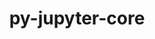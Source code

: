 ---
title: "py-jupyter-core"
layout: cache
categories: [package, develop-2024-01-14]
meta: {"versions": ["5.3.0"], "compilers": ["gcc@=11.1.0", "gcc@=11.4.0", "gcc@=7.3.1", "gcc@=9.4.0", "oneapi@=2023.2.0"], "oss": ["amzn2", "ubuntu20.04"], "platforms": ["linux"], "targets": ["aarch64", "neoverse_n1", "neoverse_v1", "ppc64le", "x86_64_v3"], "stacks": ["aws-isc", "aws-isc-aarch64", "data-vis-sdk", "e4s", "e4s-neoverse_v1", "e4s-oneapi", "e4s-power", "root"], "num_specs": 15, "num_specs_by_stack": {"aws-isc-aarch64": 2, "root": 15, "aws-isc": 1, "e4s-neoverse_v1": 2, "e4s-power": 2, "data-vis-sdk": 2, "e4s": 3, "e4s-oneapi": 3}}
spec_details: [{"hash": "rlk3a4ovfwzt22xcymv65qhbfonklla4", "compiler": "gcc@=7.3.1", "versions": ["5.3.0"], "os": "amzn2", "platform": "linux", "target": "aarch64", "variants": ["build_system=python_pip"], "stacks": ["aws-isc-aarch64", "root"], "size": "-", "tarball": "https://binaries.spack.io/develop-2024-01-14/build_cache/linux-amzn2-aarch64/gcc-7.3.1/py-jupyter-core-5.3.0/linux-amzn2-aarch64-gcc-7.3.1-py-jupyter-core-5.3.0-rlk3a4ovfwzt22xcymv65qhbfonklla4.spack"}, {"hash": "ba5bixr25ragurqkvrxerj34255uhw6x", "compiler": "gcc@=7.3.1", "versions": ["5.3.0"], "os": "amzn2", "platform": "linux", "target": "neoverse_n1", "variants": ["build_system=python_pip"], "stacks": ["aws-isc-aarch64", "root"], "size": "-", "tarball": "https://binaries.spack.io/develop-2024-01-14/build_cache/linux-amzn2-neoverse_n1/gcc-7.3.1/py-jupyter-core-5.3.0/linux-amzn2-neoverse_n1-gcc-7.3.1-py-jupyter-core-5.3.0-ba5bixr25ragurqkvrxerj34255uhw6x.spack"}, {"hash": "knxq4u3lqgq4nmkvg4mj3rqehymougpi", "compiler": "gcc@=7.3.1", "versions": ["5.3.0"], "os": "amzn2", "platform": "linux", "target": "x86_64_v3", "variants": ["build_system=python_pip"], "stacks": ["aws-isc", "root"], "size": "-", "tarball": "https://binaries.spack.io/develop-2024-01-14/build_cache/linux-amzn2-x86_64_v3/gcc-7.3.1/py-jupyter-core-5.3.0/linux-amzn2-x86_64_v3-gcc-7.3.1-py-jupyter-core-5.3.0-knxq4u3lqgq4nmkvg4mj3rqehymougpi.spack"}, {"hash": "n5vt6zeys7xkyqxx6v2op5w3jhcykftm", "compiler": "gcc@=11.4.0", "versions": ["5.3.0"], "os": "ubuntu20.04", "platform": "linux", "target": "neoverse_v1", "variants": ["build_system=python_pip"], "stacks": ["root", "e4s-neoverse_v1"], "size": "-", "tarball": "https://binaries.spack.io/develop-2024-01-14/build_cache/linux-ubuntu20.04-neoverse_v1/gcc-11.4.0/py-jupyter-core-5.3.0/linux-ubuntu20.04-neoverse_v1-gcc-11.4.0-py-jupyter-core-5.3.0-n5vt6zeys7xkyqxx6v2op5w3jhcykftm.spack"}, {"hash": "tlzje7dqyz6hiamwaevo6fykrjmh65r4", "compiler": "gcc@=11.4.0", "versions": ["5.3.0"], "os": "ubuntu20.04", "platform": "linux", "target": "neoverse_v1", "variants": ["build_system=python_pip"], "stacks": ["root", "e4s-neoverse_v1"], "size": "-", "tarball": "https://binaries.spack.io/develop-2024-01-14/build_cache/linux-ubuntu20.04-neoverse_v1/gcc-11.4.0/py-jupyter-core-5.3.0/linux-ubuntu20.04-neoverse_v1-gcc-11.4.0-py-jupyter-core-5.3.0-tlzje7dqyz6hiamwaevo6fykrjmh65r4.spack"}, {"hash": "il6fgylnvap4g5vujfphjmcyvmtvgj3t", "compiler": "gcc@=9.4.0", "versions": ["5.3.0"], "os": "ubuntu20.04", "platform": "linux", "target": "ppc64le", "variants": ["build_system=python_pip"], "stacks": ["e4s-power", "root"], "size": "-", "tarball": "https://binaries.spack.io/develop-2024-01-14/build_cache/linux-ubuntu20.04-ppc64le/gcc-9.4.0/py-jupyter-core-5.3.0/linux-ubuntu20.04-ppc64le-gcc-9.4.0-py-jupyter-core-5.3.0-il6fgylnvap4g5vujfphjmcyvmtvgj3t.spack"}, {"hash": "l3thncbo6s734vm2d4faf3yugefdb56o", "compiler": "gcc@=9.4.0", "versions": ["5.3.0"], "os": "ubuntu20.04", "platform": "linux", "target": "ppc64le", "variants": ["build_system=python_pip"], "stacks": ["e4s-power", "root"], "size": "-", "tarball": "https://binaries.spack.io/develop-2024-01-14/build_cache/linux-ubuntu20.04-ppc64le/gcc-9.4.0/py-jupyter-core-5.3.0/linux-ubuntu20.04-ppc64le-gcc-9.4.0-py-jupyter-core-5.3.0-l3thncbo6s734vm2d4faf3yugefdb56o.spack"}, {"hash": "qzfomjp63scusi6frq7ky3cryyw4cgfa", "compiler": "gcc@=11.1.0", "versions": ["5.3.0"], "os": "ubuntu20.04", "platform": "linux", "target": "x86_64_v3", "variants": ["build_system=python_pip"], "stacks": ["root", "data-vis-sdk"], "size": "-", "tarball": "https://binaries.spack.io/develop-2024-01-14/build_cache/linux-ubuntu20.04-x86_64_v3/gcc-11.1.0/py-jupyter-core-5.3.0/linux-ubuntu20.04-x86_64_v3-gcc-11.1.0-py-jupyter-core-5.3.0-qzfomjp63scusi6frq7ky3cryyw4cgfa.spack"}, {"hash": "iieowo7wpkizypsnzarj4fc6spvjnbqm", "compiler": "gcc@=11.1.0", "versions": ["5.3.0"], "os": "ubuntu20.04", "platform": "linux", "target": "x86_64_v3", "variants": ["build_system=python_pip"], "stacks": ["root", "data-vis-sdk"], "size": "-", "tarball": "https://binaries.spack.io/develop-2024-01-14/build_cache/linux-ubuntu20.04-x86_64_v3/gcc-11.1.0/py-jupyter-core-5.3.0/linux-ubuntu20.04-x86_64_v3-gcc-11.1.0-py-jupyter-core-5.3.0-iieowo7wpkizypsnzarj4fc6spvjnbqm.spack"}, {"hash": "4rxupkazqgjolvasqczzjdjxgu4srtbf", "compiler": "gcc@=11.4.0", "versions": ["5.3.0"], "os": "ubuntu20.04", "platform": "linux", "target": "x86_64_v3", "variants": ["build_system=python_pip"], "stacks": ["root", "e4s"], "size": "-", "tarball": "https://binaries.spack.io/develop-2024-01-14/build_cache/linux-ubuntu20.04-x86_64_v3/gcc-11.4.0/py-jupyter-core-5.3.0/linux-ubuntu20.04-x86_64_v3-gcc-11.4.0-py-jupyter-core-5.3.0-4rxupkazqgjolvasqczzjdjxgu4srtbf.spack"}, {"hash": "exfmf4jsyelcuktp6sxxnfawpjglyqpl", "compiler": "gcc@=11.4.0", "versions": ["5.3.0"], "os": "ubuntu20.04", "platform": "linux", "target": "x86_64_v3", "variants": ["build_system=python_pip"], "stacks": ["root", "e4s"], "size": "-", "tarball": "https://binaries.spack.io/develop-2024-01-14/build_cache/linux-ubuntu20.04-x86_64_v3/gcc-11.4.0/py-jupyter-core-5.3.0/linux-ubuntu20.04-x86_64_v3-gcc-11.4.0-py-jupyter-core-5.3.0-exfmf4jsyelcuktp6sxxnfawpjglyqpl.spack"}, {"hash": "5fxizs4kkoa3an3mbpnf4w3viugcyffg", "compiler": "gcc@=11.4.0", "versions": ["5.3.0"], "os": "ubuntu20.04", "platform": "linux", "target": "x86_64_v3", "variants": ["build_system=python_pip"], "stacks": ["root", "e4s"], "size": "-", "tarball": "https://binaries.spack.io/develop-2024-01-14/build_cache/linux-ubuntu20.04-x86_64_v3/gcc-11.4.0/py-jupyter-core-5.3.0/linux-ubuntu20.04-x86_64_v3-gcc-11.4.0-py-jupyter-core-5.3.0-5fxizs4kkoa3an3mbpnf4w3viugcyffg.spack"}, {"hash": "ep4nk3onmspfohsxju4mvutmskmkvaaf", "compiler": "oneapi@=2023.2.0", "versions": ["5.3.0"], "os": "ubuntu20.04", "platform": "linux", "target": "x86_64_v3", "variants": ["build_system=python_pip"], "stacks": ["e4s-oneapi", "root"], "size": "-", "tarball": "https://binaries.spack.io/develop-2024-01-14/build_cache/linux-ubuntu20.04-x86_64_v3/oneapi-2023.2.0/py-jupyter-core-5.3.0/linux-ubuntu20.04-x86_64_v3-oneapi-2023.2.0-py-jupyter-core-5.3.0-ep4nk3onmspfohsxju4mvutmskmkvaaf.spack"}, {"hash": "2dcrbf5wt3z4fpfea4pwh3iaym2xezzt", "compiler": "oneapi@=2023.2.0", "versions": ["5.3.0"], "os": "ubuntu20.04", "platform": "linux", "target": "x86_64_v3", "variants": ["build_system=python_pip"], "stacks": ["e4s-oneapi", "root"], "size": "-", "tarball": "https://binaries.spack.io/develop-2024-01-14/build_cache/linux-ubuntu20.04-x86_64_v3/oneapi-2023.2.0/py-jupyter-core-5.3.0/linux-ubuntu20.04-x86_64_v3-oneapi-2023.2.0-py-jupyter-core-5.3.0-2dcrbf5wt3z4fpfea4pwh3iaym2xezzt.spack"}, {"hash": "4z4ukvd6wquezeipwkgxgu666qdsoc4p", "compiler": "oneapi@=2023.2.0", "versions": ["5.3.0"], "os": "ubuntu20.04", "platform": "linux", "target": "x86_64_v3", "variants": ["build_system=python_pip"], "stacks": ["e4s-oneapi", "root"], "size": "-", "tarball": "https://binaries.spack.io/develop-2024-01-14/build_cache/linux-ubuntu20.04-x86_64_v3/oneapi-2023.2.0/py-jupyter-core-5.3.0/linux-ubuntu20.04-x86_64_v3-oneapi-2023.2.0-py-jupyter-core-5.3.0-4z4ukvd6wquezeipwkgxgu666qdsoc4p.spack"}]
---